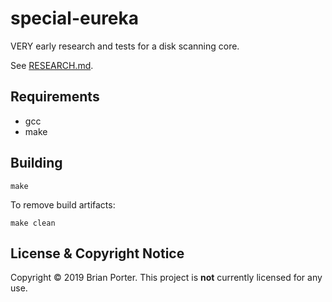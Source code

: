 # special-eureka

VERY early research and tests for a disk scanning core.

See [RESEARCH.md](RESEARCH.md).


## Requirements

* gcc
* make


## Building

`make`

To remove build artifacts:

`make clean`


## License & Copyright Notice

Copyright &copy; 2019 Brian Porter. This project is **not** currently licensed for any use.

